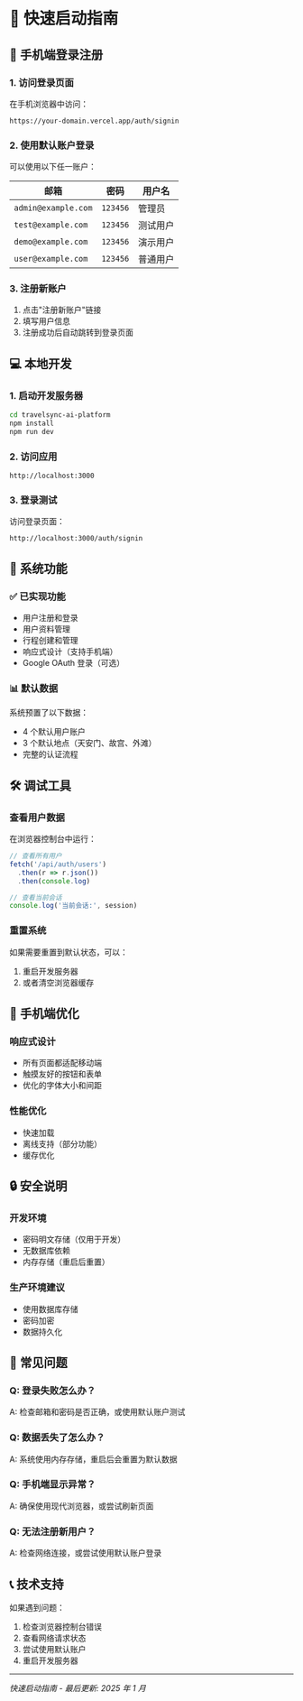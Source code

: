 # 🚀 快速启动指南

## 📱 手机端登录注册

### 1. 访问登录页面

在手机浏览器中访问：

```
https://your-domain.vercel.app/auth/signin
```

### 2. 使用默认账户登录

可以使用以下任一账户：

| 邮箱                | 密码     | 用户名   |
| ------------------- | -------- | -------- |
| `admin@example.com` | `123456` | 管理员   |
| `test@example.com`  | `123456` | 测试用户 |
| `demo@example.com`  | `123456` | 演示用户 |
| `user@example.com`  | `123456` | 普通用户 |

### 3. 注册新账户

1. 点击"注册新账户"链接
2. 填写用户信息
3. 注册成功后自动跳转到登录页面

## 💻 本地开发

### 1. 启动开发服务器

```bash
cd travelsync-ai-platform
npm install
npm run dev
```

### 2. 访问应用

```
http://localhost:3000
```

### 3. 登录测试

访问登录页面：

```
http://localhost:3000/auth/signin
```

## 🔧 系统功能

### ✅ 已实现功能

- 用户注册和登录
- 用户资料管理
- 行程创建和管理
- 响应式设计（支持手机端）
- Google OAuth 登录（可选）

### 📊 默认数据

系统预置了以下数据：

- 4 个默认用户账户
- 3 个默认地点（天安门、故宫、外滩）
- 完整的认证流程

## 🛠️ 调试工具

### 查看用户数据

在浏览器控制台中运行：

```javascript
// 查看所有用户
fetch('/api/auth/users')
  .then(r => r.json())
  .then(console.log)

// 查看当前会话
console.log('当前会话:', session)
```

### 重置系统

如果需要重置到默认状态，可以：

1. 重启开发服务器
2. 或者清空浏览器缓存

## 📱 手机端优化

### 响应式设计

- 所有页面都适配移动端
- 触摸友好的按钮和表单
- 优化的字体大小和间距

### 性能优化

- 快速加载
- 离线支持（部分功能）
- 缓存优化

## 🔒 安全说明

### 开发环境

- 密码明文存储（仅用于开发）
- 无数据库依赖
- 内存存储（重启后重置）

### 生产环境建议

- 使用数据库存储
- 密码加密
- 数据持久化

## 🚨 常见问题

### Q: 登录失败怎么办？

A: 检查邮箱和密码是否正确，或使用默认账户测试

### Q: 数据丢失了怎么办？

A: 系统使用内存存储，重启后会重置为默认数据

### Q: 手机端显示异常？

A: 确保使用现代浏览器，或尝试刷新页面

### Q: 无法注册新用户？

A: 检查网络连接，或尝试使用默认账户登录

## 📞 技术支持

如果遇到问题：

1. 检查浏览器控制台错误
2. 查看网络请求状态
3. 尝试使用默认账户
4. 重启开发服务器

---

_快速启动指南 - 最后更新: 2025 年 1 月_
